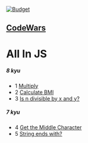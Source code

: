 [![Budget](https://www.codewars.com/users/bb2882/badges/small)](https://www.codewars.com/users/bb2882/badges/small)

## [CodeWars](https://www.codewars.com/)

# All In JS

##### 8 kyu

- 1 [Multiply](https://www.codewars.com/kata/50654ddff44f800200000004)
- 2 [Calculate BMI](https://www.codewars.com/kata/57a429e253ba3381850000fb)
- 3 [Is n divisible by x and y?](https://www.codewars.com/kata/5545f109004975ea66000086)

##### 7 kyu

- 4 [Get the Middle Character](https://www.codewars.com/kata/56747fd5cb988479af000028)
- 5 [String ends with?](https://www.codewars.com/kata/51f2d1cafc9c0f745c00037d)
